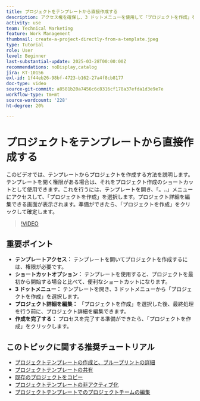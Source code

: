 ```yaml
---
title: プロジェクトをテンプレートから直接作成する
description: アクセス権を確保し、3 ドットメニューを使用して「プロジェクトを作成」を選択し、必要に応じてプロジェクトの詳細を編集し、効率的なセットアップの代替方法としてプロセスを最終決定することで、テンプレートから直接プロジェクトを作成します。
activity: use
team: Technical Marketing
feature: Work Management
thumbnail: create-a-project-directly-from-a-template.jpeg
type: Tutorial
role: User
level: Beginner
last-substantial-update: 2025-03-28T00:00:00Z
recommendations: noDisplay,catalog
jira: KT-10156
exl-id: 1f44eb26-98bf-4723-b162-27a4f8cb8177
doc-type: video
source-git-commit: a8581b20a7456c6c8316cf178a37efda1d3e9e7e
workflow-type: tm+mt
source-wordcount: '228'
ht-degree: 20%

---
```


# プロジェクトをテンプレートから直接作成する

このビデオでは、テンプレートからプロジェクトを作成する方法を説明します。&#x200B; テンプレートを開く権限がある場合は、それをプロジェクト作成のショートカットとして使用できます。&#x200B; これを行うには、テンプレートを開き、「。..」メニューにアクセスして、「プロジェクトを作成」を選択します。&#x200B; プロジェクト詳細を編集できる画面が表示されます。&#x200B; 準備ができたら、「プロジェクトを作成」をクリックして確定します。&#x200B;

>[!VIDEO](https://video.tv.adobe.com/v/3456013/?quality=12&learn=on&enablevpops)

## 重要ポイント

* **テンプレートアクセス：** テンプレートを開いてプロジェクトを作成するには、権限が必要です。&#x200B;
* **ショートカットオプション：** テンプレートを使用すると、プロジェクトを最初から開始する場合と比べて、便利なショートカットになります。&#x200B;
* **3 ドットメニュー：** テンプレートを開き、3 ドットメニューから「プロジェクトを作成」を選択します。&#x200B;
* **プロジェクト詳細を編集：** 「プロジェクトを作成」を選択した後、最終処理を行う前に、プロジェクト詳細を編集できます。&#x200B;
* **作成を完了する：** プロセスを完了する準備ができたら、「プロジェクトを作成」をクリックします。&#x200B;


## このトピックに関する推奨チュートリアル

* [プロジェクトテンプレートの作成と、ブループリントの詳細](/help/manage-work/create-and-manage-project-templates/create-a-project-template.md)
* [プロジェクトテンプレートの共有](/help/manage-work/create-and-manage-project-templates/share-a-project-template.md)
* [既存のプロジェクトをコピー](/help/manage-work/manage-projects/copy-an-existing-project.md)
* [プロジェクトテンプレートの非アクティブ化](/help/manage-work/create-and-manage-project-templates/deactivate-a-project-template.md)
* [プロジェクトテンプレートでのプロジェクトチームの編集](/help/manage-work/create-and-manage-project-templates/edit-the-project-team-in-a-project-template.md)
